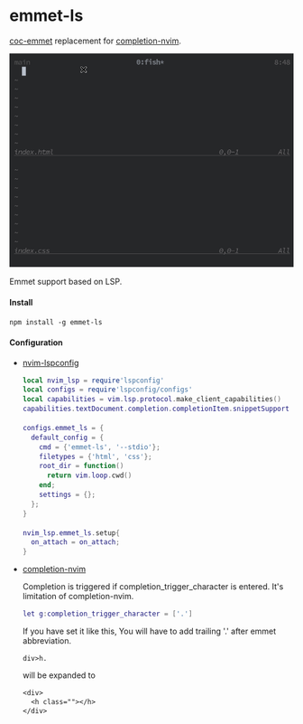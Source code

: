 # emmet-ls

[coc-emmet](https://github.com/neoclide/coc-emmet) replacement for [completion-nvim](https://github.com/nvim-lua/completion-nvim).

![alt](./.image/capture.gif)

Emmet support based on LSP.

#### Install
```
npm install -g emmet-ls
```

#### Configuration 

- [nvim-lspconfig](https://github.com/neovim/nvim-lspconfig)
  ```lua
  local nvim_lsp = require'lspconfig'
  local configs = require'lspconfig/configs'
  local capabilities = vim.lsp.protocol.make_client_capabilities()
  capabilities.textDocument.completion.completionItem.snippetSupport = true

  configs.emmet_ls = {
    default_config = {
      cmd = {'emmet-ls', '--stdio'};
      filetypes = {'html', 'css'};
      root_dir = function()
        return vim.loop.cwd()
      end;
      settings = {};
    };
  }

  nvim_lsp.emmet_ls.setup{
    on_attach = on_attach;
  }
  ```
- [completion-nvim](https://github.com/nvim-lua/completion-nvim)

  Completion is triggered if completion_trigger_character is entered. 
  It's limitation of completion-nvim.

  ```lua
  let g:completion_trigger_character = ['.']
  ```
  If you have set it like this, You will have to add trailing '.' after emmet abbreviation.
  ```
  div>h.
  ```
  will be expanded to 
  ```
  <div>
    <h class=""></h>
  </div>
  ```





